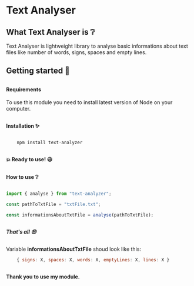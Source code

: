 # Text Analyser

## What Text Analyser is :grey_question:

Text Analyser is lightweight library to analyse basic informations about text files like number of words, signs, spaces and empty lines.

## Getting started :rocket:

##

#### Requirements

To use this module you need to install latest version of Node on your computer.

##

#### Installation :sparkles:

##

```javascript
    npm install text-analyzer
```

##

#### :boom: Ready to use! :smiley:

##

#### How to use :grey_question:

##

```javascript
import { analyse } from "text-analyzer";

const pathToTxtFile = "txtFile.txt";

const informationsAboutTxtFile = analyse(pathToTxtFile);
```

##

##### That's all :sunglasses:

##

Variable **informationsAboutTxtFile** shoud look like this:

```javascript
    { signs: X, spaces: X, words: X, emptyLines: X, lines: X }
```

##

#### Thank you to use my module.
